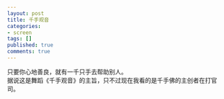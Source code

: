 ```yaml
---
layout: post
title: 千手观音
categories:
- screen
tags: []
published: true
comments: true
---
```

<p>只要你心地善良，就有一千只手去帮助别人。<br />据说这是舞蹈《千手观音》的主旨，只不过现在我看的是千手佛的主创者在打官司。</p>
